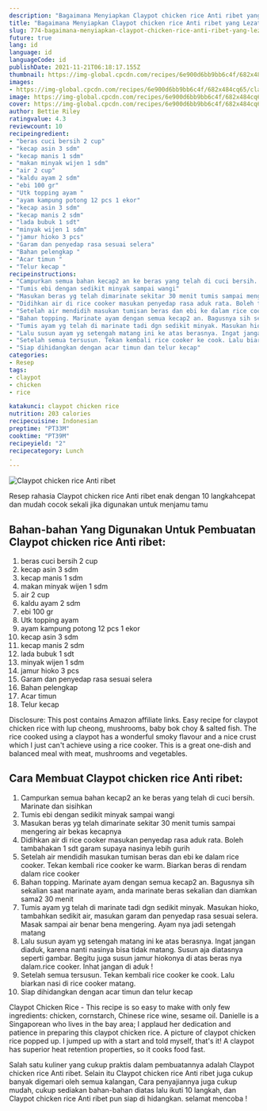 ```yaml
---
description: "Bagaimana Menyiapkan Claypot chicken rice Anti ribet yang Lezat Sekali"
title: "Bagaimana Menyiapkan Claypot chicken rice Anti ribet yang Lezat Sekali"
slug: 774-bagaimana-menyiapkan-claypot-chicken-rice-anti-ribet-yang-lezat-sekali
future: true
lang: id
language: id
languageCode: id
publishDate: 2021-11-21T06:18:17.155Z 
thumbnail: https://img-global.cpcdn.com/recipes/6e900d6bb9bb6c4f/682x484cq65/claypot-chicken-rice-anti-ribet-foto-resep-utama.png
images:
- https://img-global.cpcdn.com/recipes/6e900d6bb9bb6c4f/682x484cq65/claypot-chicken-rice-anti-ribet-foto-resep-utama.png
image: https://img-global.cpcdn.com/recipes/6e900d6bb9bb6c4f/682x484cq65/claypot-chicken-rice-anti-ribet-foto-resep-utama.png
cover: https://img-global.cpcdn.com/recipes/6e900d6bb9bb6c4f/682x484cq65/claypot-chicken-rice-anti-ribet-foto-resep-utama.png
author: Bettie Riley
ratingvalue: 4.3
reviewcount: 10
recipeingredient:
- "beras cuci bersih 2 cup"
- "kecap asin 3 sdm"
- "kecap manis 1 sdm"
- "makan minyak wijen 1 sdm"
- "air 2 cup"
- "kaldu ayam 2 sdm"
- "ebi 100 gr"
- "Utk topping ayam "
- "ayam kampung potong 12 pcs 1 ekor"
- "kecap asin 3 sdm"
- "kecap manis 2 sdm"
- "lada bubuk 1 sdt"
- "minyak wijen 1 sdm"
- "jamur hioko 3 pcs"
- "Garam dan penyedap rasa sesuai selera"
- "Bahan pelengkap "
- "Acar timun "
- "Telur kecap "
recipeinstructions:
- "Campurkan semua bahan kecap2 an ke beras yang telah di cuci bersih. Marinate dan sisihkan"
- "Tumis ebi dengan sedikit minyak sampai wangi"
- "Masukan beras yg telah dimarinate sekitar 30 menit tumis sampai mengering air bekas kecapnya"
- "Didihkan air di rice cooker masukan penyedap rasa aduk rata. Boleh tambahakan 1 sdt garam supaya nasinya lebih gurih"
- "Setelah air mendidih masukan tumisan beras dan ebi ke dalam rice cooker. Tekan kembali rice cooker ke warm. Biarkan beras di rendam dalam rice cooker"
- "Bahan topping. Marinate ayam dengan semua kecap2 an. Bagusnya sih sekalian saat marinate ayam, anda marinate beras sekalian dan diamkan sama2 30 menit"
- "Tumis ayam yg telah di marinate tadi dgn sedikit minyak. Masukan hioko, tambahkan sedikit air, masukan garam dan penyedap rasa sesuai selera. Masak sampai air benar bena mengering. Ayam nya jadi setengah matang"
- "Lalu susun ayam yg setengah matang ini ke atas berasnya. Ingat jangan diaduk, karena nanti nasinya bisa tidak matang. Susun aja diatasnya seperti gambar. Begitu juga susun jamur hiokonya di atas beras nya dalam.rice cooker. Inhat jangan di aduk !"
- "Setelah semua tersusun. Tekan kembali rice cooker ke cook. Lalu biarkan nasi di rice cooker matang."
- "Siap dihidangkan dengan acar timun dan telur kecap"
categories:
- Resep
tags:
- claypot
- chicken
- rice

katakunci: claypot chicken rice 
nutrition: 203 calories
recipecuisine: Indonesian
preptime: "PT33M"
cooktime: "PT39M"
recipeyield: "2"
recipecategory: Lunch
. 
---
```



![Claypot chicken rice Anti ribet](https://img-global.cpcdn.com/recipes/6e900d6bb9bb6c4f/682x484cq65/claypot-chicken-rice-anti-ribet-foto-resep-utama.png)

Resep rahasia Claypot chicken rice Anti ribet  enak dengan 10 langkahcepat dan mudah cocok sekali jika digunakan untuk menjamu tamu

<!--inarticleads1-->

## Bahan-bahan Yang Digunakan Untuk Pembuatan Claypot chicken rice Anti ribet:

1. beras cuci bersih 2 cup
1. kecap asin 3 sdm
1. kecap manis 1 sdm
1. makan minyak wijen 1 sdm
1. air 2 cup
1. kaldu ayam 2 sdm
1. ebi 100 gr
1. Utk topping ayam 
1. ayam kampung potong 12 pcs 1 ekor
1. kecap asin 3 sdm
1. kecap manis 2 sdm
1. lada bubuk 1 sdt
1. minyak wijen 1 sdm
1. jamur hioko 3 pcs
1. Garam dan penyedap rasa sesuai selera
1. Bahan pelengkap 
1. Acar timun 
1. Telur kecap 

Disclosure: This post contains Amazon affiliate links. Easy recipe for claypot chicken rice with lup cheong, mushrooms, baby bok choy &amp; salted fish. The rice cooked using a claypot has a wonderful smoky flavour and a nice crust which I just can&#39;t achieve using a rice cooker. This is a great one-dish and balanced meal with meat, mushrooms and vegetables. 

<!--inarticleads2-->

## Cara Membuat Claypot chicken rice Anti ribet:

1. Campurkan semua bahan kecap2 an ke beras yang telah di cuci bersih. Marinate dan sisihkan
1. Tumis ebi dengan sedikit minyak sampai wangi
1. Masukan beras yg telah dimarinate sekitar 30 menit tumis sampai mengering air bekas kecapnya
1. Didihkan air di rice cooker masukan penyedap rasa aduk rata. Boleh tambahakan 1 sdt garam supaya nasinya lebih gurih
1. Setelah air mendidih masukan tumisan beras dan ebi ke dalam rice cooker. Tekan kembali rice cooker ke warm. Biarkan beras di rendam dalam rice cooker
1. Bahan topping. Marinate ayam dengan semua kecap2 an. Bagusnya sih sekalian saat marinate ayam, anda marinate beras sekalian dan diamkan sama2 30 menit
1. Tumis ayam yg telah di marinate tadi dgn sedikit minyak. Masukan hioko, tambahkan sedikit air, masukan garam dan penyedap rasa sesuai selera. Masak sampai air benar bena mengering. Ayam nya jadi setengah matang
1. Lalu susun ayam yg setengah matang ini ke atas berasnya. Ingat jangan diaduk, karena nanti nasinya bisa tidak matang. Susun aja diatasnya seperti gambar. Begitu juga susun jamur hiokonya di atas beras nya dalam.rice cooker. Inhat jangan di aduk !
1. Setelah semua tersusun. Tekan kembali rice cooker ke cook. Lalu biarkan nasi di rice cooker matang.
1. Siap dihidangkan dengan acar timun dan telur kecap


Claypot Chicken Rice - This recipe is so easy to make with only few ingredients: chicken, cornstarch, Chinese rice wine, sesame oil. Danielle is a Singaporean who lives in the bay area; I applaud her dedication and patience in preparing this claypot chicken rice. A picture of claypot chicken rice popped up. I jumped up with a start and told myself, that&#39;s it! A claypot has superior heat retention properties, so it cooks food fast. 

Salah satu kuliner yang cukup praktis dalam pembuatannya adalah  Claypot chicken rice Anti ribet. Selain itu  Claypot chicken rice Anti ribet  juga cukup banyak digemari oleh semua kalangan, Cara penyajiannya juga cukup mudah, cukup sediakan bahan-bahan diatas lalu ikuti 10 langkah, dan  Claypot chicken rice Anti ribet  pun siap di hidangkan. selamat mencoba !
